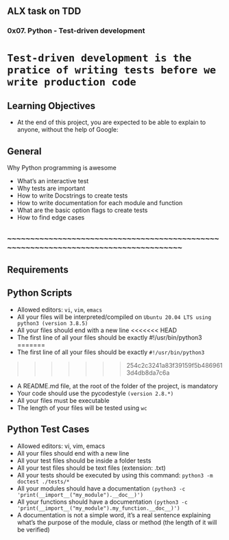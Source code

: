 ## ALX task on TDD
### 0x07. Python - Test-driven development
# `Test-driven development is the pratice of writing tests before we write production code`
## Learning Objectives
* At the end of this project, you are expected to be able to explain to anyone, without the help of Google:
## General
Why Python programming is awesome
*	What’s an interactive test
*	Why tests are important
*	How to write Docstrings to create tests
*	How to write documentation for each module and function
*	What are the basic option flags to create tests
*	How to find edge cases

## `~~~~~~~~~~~~~~~~~~~~~~~~~~~~~~~~~~~~~~~~~~~~~~~~~~~~~~~~~~~~~~~~~~~~~~~~~~~~~~~~~~~~`

## Requirements
## Python Scripts
* Allowed editors: `vi`, `vim`, `emacs`
* All your files will be interpreted/compiled on `Ubuntu 20.04 LTS using python3 (version 3.8.5)`
* All your files should end with a new line
<<<<<<< HEAD
* The first line of all your files should be exactly #!/usr/bin/python3
=======
* The first line of all your files should be exactly `#!/usr/bin/python3`
>>>>>>> 254c2c3241a83f39159f5b4869613d4db8da7c6a
* A README.md file, at the root of the folder of the project, is mandatory
* Your code should use the pycodestyle `(version 2.8.*)`
* All your files must be executable
* The length of your files will be tested using `wc`

## Python Test Cases
* Allowed editors: vi, vim, emacs
* All your files should end with a new line
* All your test files should be inside a folder tests
* All your test files should be text files (extension: .txt)
* All your tests should be executed by using this command: `python3 -m doctest ./tests/*`
* All your modules should have a documentation `(python3 -c 'print(__import__("my_module").__doc__)')`
* All your functions should have a documentation `(python3 -c 'print(__import__("my_module").my_function.__doc__)')`
* A documentation is not a simple word, it’s a real sentence explaining what’s the purpose of the module, class or method (the length of it will be verified)
